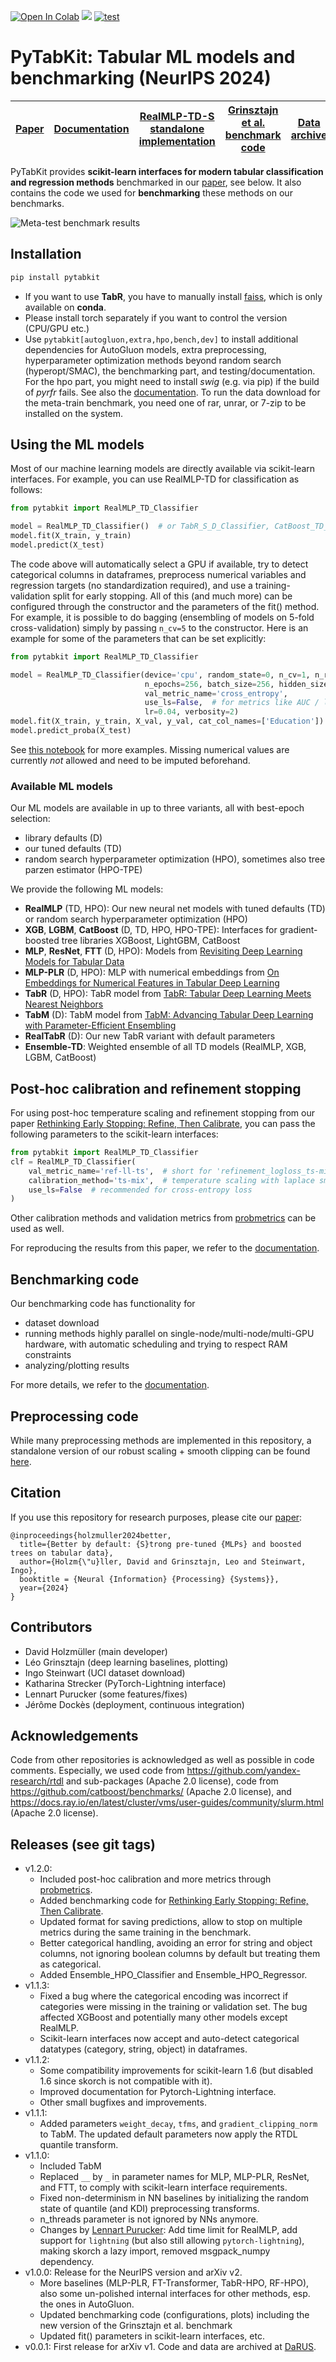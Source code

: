 [![Open In Colab](https://colab.research.google.com/assets/colab-badge.svg)](https://colab.research.google.com/github/dholzmueller/pytabkit/blob/main/examples/tutorial_notebook.ipynb)
[![](https://readthedocs.org/projects/pytabkit/badge/?version=latest&style=flat-default)](https://pytabkit.readthedocs.io/en/latest/)
[![test](https://github.com/dholzmueller/pytabkit/actions/workflows/testing.yml/badge.svg)](https://github.com/dholzmueller/pytabkit/actions/workflows/testing.yml)

# PyTabKit: Tabular ML models and benchmarking (NeurIPS 2024)

 [Paper](https://arxiv.org/abs/2407.04491) | [Documentation](https://pytabkit.readthedocs.io) | [RealMLP-TD-S standalone implementation](https://github.com/dholzmueller/realmlp-td-s_standalone) | [Grinsztajn et al. benchmark code](https://github.com/LeoGrin/tabular-benchmark/tree/better_by_default) | [Data archive](https://doi.org/10.18419/darus-4555) |
|-------------------------------------------|--------------------------------------------------|---------------------------------------------------------------------------------------------------|---------------------------------------------------------------------------------------------------------|-----------------------------------------------------|

PyTabKit provides **scikit-learn interfaces for modern tabular classification and regression methods**
benchmarked in our [paper](https://arxiv.org/abs/2407.04491), see below.
It also contains the code we used for **benchmarking** these methods
on our benchmarks.

![Meta-test benchmark results](./figures/meta-test_benchmark_results.png)

## Installation

```bash
pip install pytabkit
```

- If you want to use **TabR**, you have to manually install
  [faiss](https://github.com/facebookresearch/faiss/blob/main/INSTALL.md),
  which is only available on **conda**.
- Please install torch separately if you want to control the version (CPU/GPU etc.)
- Use `pytabkit[autogluon,extra,hpo,bench,dev]` to install additional dependencies for
  AutoGluon models, extra preprocessing,
  hyperparameter optimization methods beyond random search (hyperopt/SMAC),
  the benchmarking part, and testing/documentation. For the hpo part,
  you might need to install *swig* (e.g. via pip) if the build of *pyrfr* fails.
  See also the [documentation](https://pytabkit.readthedocs.io).
  To run the data download for the meta-train benchmark, you need one of rar, unrar, or 7-zip
  to be installed on the system.

## Using the ML models

Most of our machine learning models are directly available via scikit-learn interfaces.
For example, you can use RealMLP-TD for classification as follows:

```python
from pytabkit import RealMLP_TD_Classifier

model = RealMLP_TD_Classifier()  # or TabR_S_D_Classifier, CatBoost_TD_Classifier, etc.
model.fit(X_train, y_train)
model.predict(X_test)
```

The code above will automatically select a GPU if available,
try to detect categorical columns in dataframes,
preprocess numerical variables and regression targets (no standardization required),
and use a training-validation split for early stopping.
All of this (and much more) can be configured through the constructor
and the parameters of the fit() method.
For example, it is possible to do bagging
(ensembling of models on 5-fold cross-validation)
simply by passing `n_cv=5` to the constructor.
Here is an example for some of the parameters that can be set explicitly:

```python
from pytabkit import RealMLP_TD_Classifier

model = RealMLP_TD_Classifier(device='cpu', random_state=0, n_cv=1, n_refit=0,
                              n_epochs=256, batch_size=256, hidden_sizes=[256] * 3,
                              val_metric_name='cross_entropy',
                              use_ls=False,  # for metrics like AUC / log-loss
                              lr=0.04, verbosity=2)
model.fit(X_train, y_train, X_val, y_val, cat_col_names=['Education'])
model.predict_proba(X_test)
```

See [this notebook](https://colab.research.google.com/github/dholzmueller/pytabkit/blob/main/examples/tutorial_notebook.ipynb)
for more examples. Missing numerical values are currently *not* allowed and need to be imputed beforehand.

### Available ML models

Our ML models are available in up to three variants, all with best-epoch selection:

- library defaults (D)
- our tuned defaults (TD)
- random search hyperparameter optimization (HPO), sometimes also tree parzen estimator (HPO-TPE)

We provide the following ML models:

- **RealMLP** (TD, HPO): Our new neural net models with tuned defaults (TD)
  or random search hyperparameter optimization (HPO)
- **XGB**, **LGBM**, **CatBoost** (D, TD, HPO, HPO-TPE): Interfaces for gradient-boosted
  tree libraries XGBoost, LightGBM, CatBoost
- **MLP**, **ResNet**, **FTT** (D, HPO): Models
  from [Revisiting Deep Learning Models for Tabular Data](https://proceedings.neurips.cc/paper_files/paper/2021/hash/9d86d83f925f2149e9edb0ac3b49229c-Abstract.html)
- **MLP-PLR** (D, HPO): MLP with numerical embeddings
  from [On Embeddings for Numerical Features in Tabular Deep Learning](https://proceedings.neurips.cc/paper_files/paper/2022/hash/9e9f0ffc3d836836ca96cbf8fe14b105-Abstract-Conference.html)
- **TabR** (D, HPO): TabR model
  from [TabR: Tabular Deep Learning Meets Nearest Neighbors](https://openreview.net/forum?id=rhgIgTSSxW)
- **TabM** (D): TabM model
  from [TabM: Advancing Tabular Deep Learning with Parameter-Efficient Ensembling](https://arxiv.org/abs/2410.24210)
- **RealTabR** (D): Our new TabR variant with default parameters
- **Ensemble-TD**: Weighted ensemble of all TD models (RealMLP, XGB, LGBM, CatBoost)

## Post-hoc calibration and refinement stopping

For using post-hoc temperature scaling and refinement stopping from our 
paper [Rethinking Early Stopping: Refine, Then Calibrate](https://arxiv.org/abs/2501.19195),
you can pass the following parameters to the scikit-learn interfaces:
```python
from pytabkit import RealMLP_TD_Classifier
clf = RealMLP_TD_Classifier(
    val_metric_name='ref-ll-ts',  # short for 'refinement_logloss_ts-mix_all'
    calibration_method='ts-mix',  # temperature scaling with laplace smoothing
    use_ls=False  # recommended for cross-entropy loss
)
```
Other calibration methods and validation metrics
from [probmetrics](https://github.com/dholzmueller/probmetrics)
can be used as well.

For reproducing the results from this paper, we refer to the
[documentation](https://pytabkit.readthedocs.io/en/latest/bench/refine_then_calibrate.html).

## Benchmarking code

Our benchmarking code has functionality for

- dataset download
- running methods highly parallel on single-node/multi-node/multi-GPU hardware,
  with automatic scheduling and trying to respect RAM constraints
- analyzing/plotting results

For more details, we refer to the [documentation](https://pytabkit.readthedocs.io).

## Preprocessing code

While many preprocessing methods are implemented in this repository,
a standalone version of our robust scaling + smooth clipping
can be found [here](https://github.com/dholzmueller/realmlp-td-s_standalone/blob/main/preprocessing.py#L65C7-L65C37).

## Citation

If you use this repository for research purposes, please cite our [paper](https://arxiv.org/abs/2407.04491):

```
@inproceedings{holzmuller2024better,
  title={Better by default: {S}trong pre-tuned {MLPs} and boosted trees on tabular data},
  author={Holzm{\"u}ller, David and Grinsztajn, Leo and Steinwart, Ingo},
  booktitle = {Neural {Information} {Processing} {Systems}},
  year={2024}
}
```

## Contributors

- David Holzmüller (main developer)
- Léo Grinsztajn (deep learning baselines, plotting)
- Ingo Steinwart (UCI dataset download)
- Katharina Strecker (PyTorch-Lightning interface)
- Lennart Purucker (some features/fixes)
- Jérôme Dockès (deployment, continuous integration)

## Acknowledgements

Code from other repositories is acknowledged as well as possible in code comments.
Especially, we used code from https://github.com/yandex-research/rtdl
and sub-packages (Apache 2.0 license),
code from https://github.com/catboost/benchmarks/
(Apache 2.0 license),
and https://docs.ray.io/en/latest/cluster/vms/user-guides/community/slurm.html
(Apache 2.0 license).

## Releases (see git tags)

- v1.2.0:
    - Included post-hoc calibration and more metrics through 
      [probmetrics](https://github.com/dholzmueller/probmetrics).
    - Added benchmarking code for [Rethinking Early Stopping: Refine, Then Calibrate](https://arxiv.org/abs/2501.19195).
    - Updated format for saving predictions, 
      allow to stop on multiple metrics during the same training 
      in the benchmark.
    - Better categorical handling, 
      avoiding an error for string and object columns,
      not ignoring boolean columns by default but treating them as 
      categorical.
    - Added Ensemble_HPO_Classifier and Ensemble_HPO_Regressor.
- v1.1.3:
  - Fixed a bug where the categorical encoding was incorrect if categories 
    were missing in the training or validation set. The bug affected XGBoost 
    and potentially many other models except RealMLP.
  - Scikit-learn interfaces now accept and auto-detect categorical datatypes
    (category, string, object) in dataframes.
- v1.1.2:
    - Some compatibility improvements for scikit-learn 1.6
      (but disabled 1.6 since skorch is not compatible with it).
    - Improved documentation for Pytorch-Lightning interface.
    - Other small bugfixes and improvements.
- v1.1.1:
    - Added parameters `weight_decay`, `tfms`,
      and `gradient_clipping_norm` to TabM.
      The updated default parameters now apply the RTDL quantile transform.
- v1.1.0:
    - Included TabM
    - Replaced `__` by `_` in parameter names for MLP, MLP-PLR, ResNet, and FTT,
      to comply with scikit-learn interface requirements.
    - Fixed non-determinism in NN baselines
      by initializing the random state of quantile (and KDI)
      preprocessing transforms.
    - n_threads parameter is not ignored by NNs anymore.
    - Changes by [Lennart Purucker](https://github.com/LennartPurucker):
      Add time limit for RealMLP,
      add support for `lightning` (but also still allowing `pytorch-lightning`),
      making skorch a lazy import, removed msgpack\_numpy dependency.
- v1.0.0: Release for the NeurIPS version and arXiv v2.
    - More baselines (MLP-PLR, FT-Transformer, TabR-HPO, RF-HPO),
      also some un-polished internal interfaces for other methods,
      esp. the ones in AutoGluon.
    - Updated benchmarking code (configurations, plots)
      including the new version of the Grinsztajn et al. benchmark
    - Updated fit() parameters in scikit-learn interfaces, etc.
- v0.0.1: First release for arXiv v1.
  Code and data are archived at [DaRUS](https://doi.org/10.18419/darus-4255).

